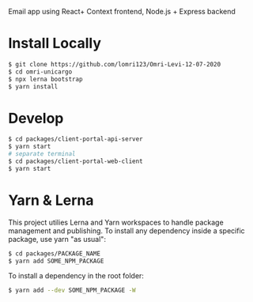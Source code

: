Email app using React+ Context frontend, Node.js + Express backend

# Install Locally

```bash
$ git clone https://github.com/lomri123/Omri-Levi-12-07-2020
$ cd omri-unicargo
$ npx lerna bootstrap
$ yarn install
```

# Develop

```bash
$ cd packages/client-portal-api-server
$ yarn start
# separate terminal
$ cd packages/client-portal-web-client
$ yarn start
```

# Yarn & Lerna

This project utilies Lerna and Yarn workspaces to handle package management and publishing. To install any dependency inside a specific package, use yarn "as usual":

```bash
$ cd packages/PACKAGE_NAME
$ yarn add SOME_NPM_PACKAGE
```

To install a dependency in the root folder:

```bash
$ yarn add --dev SOME_NPM_PACKAGE -W
```
